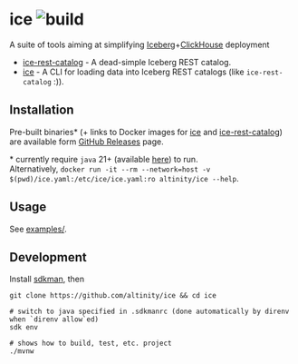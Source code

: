 # ice ![build](https://github.com/altinity/cloud/ice/workflows/verify.yaml/badge.svg)

A suite of tools aiming at simplifying [Iceberg](https://iceberg.apache.org/)+[ClickHouse](https://clickhouse.com/) deployment

- [ice-rest-catalog](ice-rest-catalog/) - A dead-simple Iceberg REST catalog. 
- [ice](ice/) - A CLI for loading data into Iceberg REST catalogs  (like `ice-rest-catalog` :)).

## Installation

Pre-built binaries\* (+ links to Docker images for [ice](https://hub.docker.com/r/altinity/ice) and [ice-rest-catalog](https://hub.docker.com/r/altinity/ice-rest-catalog)) are available form [GitHub Releases](https://github.com/Altinity/ice/releases) page.

\* currently require `java` 21+ (available [here](https://adoptium.net/installation/)) to run.  
Alternatively, `docker run -it --rm --network=host -v $(pwd)/ice.yaml:/etc/ice/ice.yaml:ro altinity/ice --help`.

## Usage

See [examples/](examples/).

## Development

Install [sdkman](https://sdkman.io/install), then

```shell
git clone https://github.com/altinity/ice && cd ice

# switch to java specified in .sdkmanrc (done automatically by direnv when `direnv allow`ed)
sdk env
  
# shows how to build, test, etc. project
./mvnw
```
